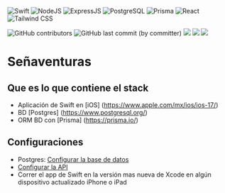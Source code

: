 ![Swift](https://img.shields.io/badge/swift-F54A2A?style=for-the-badge&logo=swift&logoColor=white)
![NodeJS]( 	https://img.shields.io/badge/Node.js-43853D?style=for-the-badge&logo=node.js&logoColor=white)
![ExpressJS](https://img.shields.io/badge/Express.js-404D59?style=for-the-badge)
![PostgreSQL](  https://img.shields.io/badge/PostgreSQL-316192?style=for-the-badge&logo=postgresql&logoColor=white)
![Prisma](https://img.shields.io/badge/Prisma-3982CE?style=for-the-badge&logo=Prisma&logoColor=white)
![React](https://img.shields.io/badge/React-20232A?style=for-the-badge&logo=react&logoColor=61DAFB)
![Tailwind CSS](https://img.shields.io/badge/Tailwind_CSS-38B2AC?style=for-the-badge&logo=tailwind-css&logoColor=white)


![GitHub contributors](https://img.shields.io/github/contributors/christopher-pedraza/segnaventuras)
![GitHub last commit (by committer)](https://img.shields.io/github/last-commit/christopher-pedraza/segnaventuras)
![](https://badgen.net/github/issues/christopher-pedraza/segnaventuras)
![](https://badgen.net/github/open-issues/christopher-pedraza/segnaventuras)
![](https://badgen.net/github/closed-issues/christopher-pedraza/segnaventuras)

# Señaventuras

## Que es lo que contiene el stack
- Aplicación de Swift en [iOS] (https://www.apple.com/mx/ios/ios-17/)
- BD [Postgres] (https://www.postgresql.org/)
- ORM BD con [Prisma] (https://prisma.io/)


## Configuraciones
- Postgres: [Configurar la base de datos](https://github.com/christopher-pedraza/segnaventuras/wiki/Configuraci%C3%B3n-Base-de-Datos)
- [Configurar la API](https://github.com/christopher-pedraza/segnaventuras/wiki/Configuraci%C3%B3n-API)
- Correr el app de Swift en la versión mas nueva de Xcode en algún dispositivo actualizado iPhone o iPad
